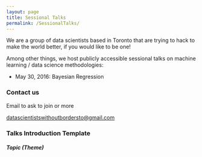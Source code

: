 ```yaml
---
layout: page
title: Sessional Talks
permalink: /SessionalTalks/
---
```


We are a group of data scientists based in Toronto that are trying to hack to make the world better, if you would like to be one!

Among other things, we host publicly accessible sessional talks on machine learning / data science methodologies:


* May 30, 2016: Bayesian Regression

### Contact us

Email to ask to join or more

[datascientistswithoutbordersto@gmail.com](mailto:datascientistswithoutbordersto@gmail.com)

### Talks Introduction Template

##### Topic (Theme)


